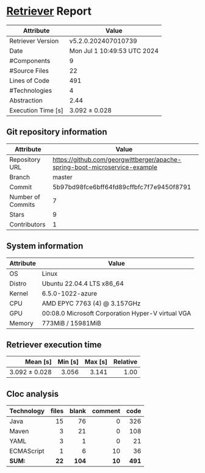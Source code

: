 # [Retriever](https://github.com/PalladioSimulator/Palladio-ReverseEngineering-Retriever) Report
| Attribute          | Value |
| ------------------ | ----- |
| Retriever Version  | v5.2.0.202407010739 |
| Date               | Mon Jul  1 10:49:53 UTC 2024 |
| #Components        | 9 |
| #Source Files      | 22 |
| Lines of Code      | 491 |
| #Technologies      | 4 |
| Abstraction        | 2.44 |
| Execution Time [s] | 3.092 ± 0.028  |

## Git repository information
|      Attribute    | Value |
| ----------------- | ----- |
| Repository URL    | https://github.com/georgwittberger/apache-spring-boot-microservice-example |
| Branch            | master |
| Commit            | 5b97bd98fce6bff64fd89cffbfc7f7e9450f8791 |
| Number of Commits | 7 |
| Stars             | 9 |
| Contributors      | 1 |


## System information
| Attribute | Value |
| --------- | ----- |
| OS | Linux  |
| Distro | Ubuntu 22.04.4 LTS x86_64  |
| Kernel | 6.5.0-1022-azure  |
| CPU | AMD EPYC 7763 (4) @ 3.157GHz  |
| GPU | 00:08.0 Microsoft Corporation Hyper-V virtual VGA  |
| Memory | 773MiB / 15981MiB  |

## Retriever execution time
| Mean [s] | Min [s] | Max [s] | Relative |
|---:|---:|---:|---:|
| 3.092 ± 0.028 | 3.056 | 3.141 | 1.00 |

## Cloc analysis

<!-- github.com/AlDanial/cloc v 1.90  T=0.06 s (550.6 files/s, 16686.1 lines/s) -->

|Technology|files|blank|comment|code|
|:-------|-------:|-------:|-------:|-------:|
|Java|15|76|0|326|
|Maven|3|21|0|108|
|YAML|3|1|0|21|
|ECMAScript|1|6|10|36|
|**SUM:**|**22**|**104**|**10**|**491**|
